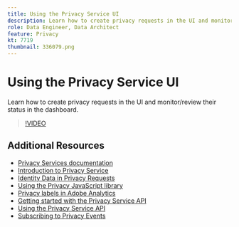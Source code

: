 ```yaml
---
title: Using the Privacy Service UI
description: Learn how to create privacy requests in the UI and monitor/review their status in the dashboard.
role: Data Engineer, Data Architect
feature: Privacy
kt: 7719
thumbnail: 336079.png
---
```


# Using the Privacy Service UI

Learn how to create privacy requests in the UI and monitor/review their status in the dashboard.

>[!VIDEO](https://video.tv.adobe.com/v/336079?quality=12&learn=on)

## Additional Resources

+ [Privacy Services documentation](https://experienceleague.adobe.com/docs/experience-platform/privacy/home.html)
+ [Introduction to Privacy Service](introduction-to-privacy-services.md)
+ [Identity Data in Privacy Requests](identity-data-in-privacy-requests.md)
+ [Using the Privacy JavaScript library](using-privacy-javascript-library.md)
+ [Privacy labels in Adobe Analytics](privacy-labels-in-adobe-analytics.md)
+ [Getting started with the Privacy Service API](getting-started-with-privacy-services-api.md)
+ [Using the Privacy Service API](using-the-privacy-service-api.md)
+ [Subscribing to Privacy Events](subscribe-to-privacy-events.md)